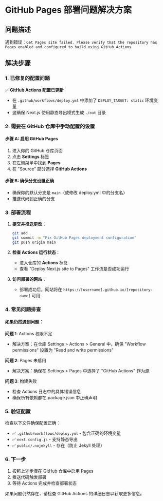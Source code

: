# GitHub Pages 部署问题解决方案

## 问题描述
遇到错误：`Get Pages site failed. Please verify that the repository has Pages enabled and configured to build using GitHub Actions`

## 解决步骤

### 1. 已修复的配置问题
✅ **GitHub Actions 配置已更新**
- 在 `.github/workflows/deploy.yml` 中添加了 `DEPLOY_TARGET: static` 环境变量
- 这确保 Next.js 使用静态导出模式生成 `./out` 目录

### 2. 需要在 GitHub 仓库中手动配置的设置

#### 步骤 A: 启用 GitHub Pages
1. 进入你的 GitHub 仓库页面
2. 点击 **Settings** 标签
3. 在左侧菜单中找到 **Pages**
4. 在 "Source" 部分选择 **GitHub Actions**

#### 步骤 B: 确保分支设置正确
- 确保你的默认分支是 `main`（或修改 deploy.yml 中的分支名）
- 推送代码到正确的分支

### 3. 部署流程

1. **提交并推送更改**：
   ```bash
   git add .
   git commit -m "Fix GitHub Pages deployment configuration"
   git push origin main
   ```

2. **检查 Actions 运行状态**：
   - 进入仓库的 **Actions** 标签
   - 查看 "Deploy Next.js site to Pages" 工作流是否成功运行

3. **访问部署的网站**：
   - 部署成功后，网站将在 `https://[username].github.io/[repository-name]` 可用

### 4. 常见问题排查

#### 如果仍然遇到问题：

**问题 1**: Actions 权限不足
- 解决方案：在仓库 Settings > Actions > General 中，确保 "Workflow permissions" 设置为 "Read and write permissions"

**问题 2**: Pages 未启用
- 解决方案：确保在 Settings > Pages 中选择了 "GitHub Actions" 作为源

**问题 3**: 构建失败
- 检查 Actions 日志中的具体错误信息
- 确保所有依赖都在 package.json 中正确声明

### 5. 验证配置

检查以下文件确保配置正确：

- ✅ `.github/workflows/deploy.yml` - 包含正确的环境变量
- ✅ `next.config.js` - 支持静态导出
- ✅ `public/.nojekyll` - 存在（防止 Jekyll 处理）

### 6. 下一步

1. 按照上述步骤在 GitHub 仓库中启用 Pages
2. 推送代码触发部署
3. 等待 Actions 完成并检查部署状态

如果问题仍然存在，请检查 GitHub Actions 的详细日志以获取更多信息。